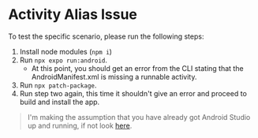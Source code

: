 # Activity Alias Issue

To test the specific scenario, please run the following steps:
1. Install node modules (`npm i`)
2. Run `npx expo run:android`.
   - At this point, you should get an error from the CLI stating that the AndroidManifest.xml is missing a runnable activity.
3. Run `npx patch-package`.
4. Run step two again, this time it shouldn't give an error and proceed to build and install the app.

> I'm making the assumption that you have already got Android Studio up and running, if not look [here](https://docs.expo.dev/get-started/set-up-your-environment/).